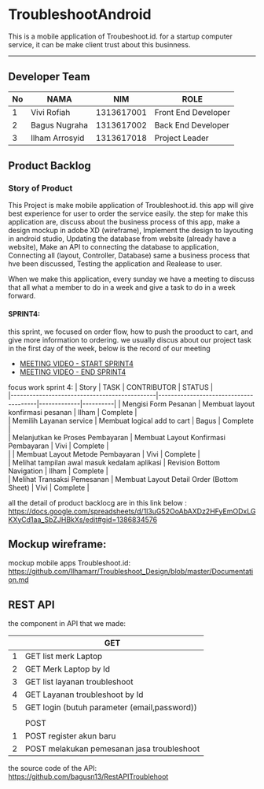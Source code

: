 # TroubleshootAndroid
This is a mobile application of Troubeshoot.id.
for a startup computer service, it can be make client trust about this businness.

<hr>

## Developer Team
| No | NAMA           | NIM        | ROLE                |
|----|----------------|------------|---------------------|
| 1  | Vivi Rofiah    | 1313617001 | Front End Developer |
| 2  | Bagus Nugraha  | 1313617002 | Back End Developer  |
| 3  | Ilham Arrosyid | 1313617018 | Project Leader        |



## Product Backlog


### Story of Product

This Project is make mobile application of Troubleshoot.id. this app will give best experience for user to order the service easily. the step for make this application are, discuss about the business process of this app, make a design mockup in adobe XD (wireframe), Implement the design to layouting in android studio, Updating the database from website (already have a website), Make an API to connecting the database to application, Connecting all (layout, Controller, Database) same a business process that hve been discussed, Testing the application and Realease to user.

When we make this application, every sunday we have a meeting to discuss that all what a member to do in a week and give a task to do in a week forward.


#### SPRINT4:
this sprint, we focused on order flow, how to push the prooduct to cart, and give more information to ordering.
we usually discus about our project task in the first day of the week, below is the record of our meeting <br>
* [MEETING VIDEO - START SPRINT4](https://youtu.be/TZcxWRS6IcQ) 
* [MEETING VIDEO - END SPRINT4](https://youtu.be/NHC1xL2pDXM)

focus work sprint 4:
| Story         | TASK                                        | CONTRIBUTOR | STATUS   |   
|----------------------------------------------|---------------------------------------|-------------|----------|
| Mengisi Form Pesanan | Membuat layout konfirmasi pesanan                              | Ilham       | Complete |   
| Memilih Layanan service              | Membuat logical add to cart                                 | Bagus       | Complete |   
| Melanjutkan ke Proses Pembayaran              | Membuat Layout Konfirmasi Pembayaran                            | Vivi      | Complete |   
|               | Membuat Layout Metode Pembayaran                  | Vivi      | Complete   |    
| Melihat tampilan awal masuk kedalam aplikasi              | Revision Bottom Navigation                  | Ilham       | Complete |   
| Melihat Transaksi Pemesanan     | Membuat Layout Detail Order \(Bottom Sheet\) | Vivi        | Complete | 






all the detail of product backlocg are in this link below : <br>
https://docs.google.com/spreadsheets/d/1l3uG52OoAbAXDz2HFyEmODxLGKXyCd1aa_SbZJHBkXs/edit#gid=1386834576



## Mockup wireframe:
mockup mobile apps Troubleshoot.id:<br>
https://github.com/Ilhamarr/Troubleshoot_Design/blob/master/Documentation.md


## REST API
the component in API that we made: 

|   | GET                                          |
|---|----------------------------------------------|
| 1 | GET list merk Laptop                         |
| 2 | GET Merk Laptop by Id                        |
| 3 | GET list layanan troubleshoot                |
| 4 | GET Layanan troubleshoot by Id               |
| 5 | GET login (butuh parameter (email,password)) |
|   |                                              |
|   | POST                                         |
| 1 | POST register akun baru                      |
| 2 | POST melakukan pemesanan jasa troubleshoot   |

the source code of the API:
https://github.com/bagusn13/RestAPITroublehoot
